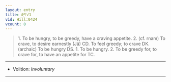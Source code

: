 ```yaml
---
layout: entry
title: རྔབ་√1
vid: Hill:0424
vcount: 0
---
```

> 1\. To be hungry, to be greedy, have a craving appetite\. 2\. (cf\. rnam) To crave, to desire earnestly (Jä) CD\. To feel greedy; to crave DK\. (archaic) To be hungry DS\. 1\. To be hungry\. 2\. To be greedy for, to crave for, to have an appetite for TC\.

---
* Volition: _Involuntary_

---

